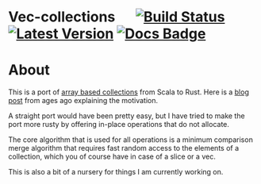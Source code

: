 
# Vec-collections &emsp; [![Build Status]][travis] [![Latest Version]][crates.io] [![Docs Badge]][docs.rs]

[Build Status]: https://api.travis-ci.org/rklaehn/vec-collections.svg?branch=master
[travis]: https://travis-ci.org/rklaehn/vec-collections
[Latest Version]: https://img.shields.io/crates/v/vec-collections.svg
[crates.io]: https://crates.io/crates/vec-collections
[Docs Badge]: https://img.shields.io/badge/docs-docs.rs-green
[docs.rs]: https://docs.rs/vec-collections

# About

This is a port of [array based collections](https://github.com/rklaehn/abc) from Scala to Rust. Here is a [blog post](http://rklaehn.github.io/2015/12/18/array-based-immutable-collections/) from ages ago explaining the motivation.

A straight port would have been pretty easy, but I have tried to make the port more rusty by offering in-place operations that do not allocate.

The core algorithm that is used for all operations is a minimum comparison merge algorithm that requires fast random access
to the elements of a collection, which you of course have in case of a slice or a vec.

This is also a bit of a nursery for things I am currently working on.
